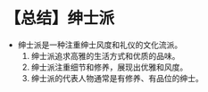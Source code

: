 # 【总结】绅士派

-   绅士派是一种注重绅士风度和礼仪的文化流派。
    1.  绅士派追求高雅的生活方式和优质的品味。
    2.  绅士派注重细节和修养，展现出优雅和风度。
    3.  绅士派的代表人物通常是有修养、有品位的绅士。
